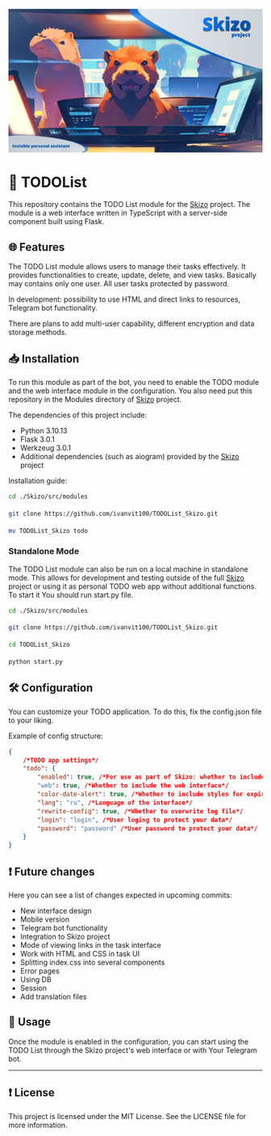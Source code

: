 ![preview](/preview/preview.png)

# 🗿 TODOList

This repository contains the TODO List module for the [Skizo](https://github.com/BlackRavenoo/Skizo) project. The module is a web interface written in TypeScript with a server-side component built using Flask.

## 🌐 Features

The TODO List module allows users to manage their tasks effectively. It provides functionalities to create, update, delete, and view tasks. Basically may contains only one user. All user tasks protected by password.

In development: possibility to use HTML and direct links to resources, Telegram bot functionality.

There are plans to add multi-user capability, different encryption and data storage methods.

## 📥 Installation

To run this module as part of the bot, you need to enable the TODO module and the web interface module in the configuration. You also need put this repository in the Modules directory of [Skizo](https://github.com/BlackRavenoo/Skizo) project. 

The dependencies of this project include:
- Python 3.10.13
- Flask 3.0.1
- Werkzeug 3.0.1
- Additional dependencies (such as aiogram) provided by the [Skizo](https://github.com/BlackRavenoo/Skizo) project 

Installation guide: 
```sh
cd ./Skizo/src/modules

git clone https://github.com/ivanvit100/TODOList_Skizo.git

mv TODOList_Skizo todo
```

### Standalone Mode

The TODO List module can also be run on a local machine in standalone mode. This allows for development and testing outside of the full [Skizo](https://github.com/BlackRavenoo/Skizo) project or using it as personal TODO web app without additional functions.
To start it You should run start.py file.
```sh
cd ./Skizo/src/modules

git clone https://github.com/ivanvit100/TODOList_Skizo.git

cd TODOList_Skizo

python start.py
```

## 🛠️ Configuration

You can customize your TODO application. To do this, fix the config.json file to your liking.

Example of config structure:

```json
{
    /*TODO app settings*/
    "todo": {
        "enabled": true, /*For use as part of Skizo: whether to include the module functionality in the overall build*/
        "web": true, /*Whether to include the web interface*/
        "color-date-alert": true, /*Whether to include styles for expired date of task notification*/
        "lang": "ru", /*Language of the interface*/
        "rewrite-config": true, /*Whether to overwrite log file*/
        "login": "login", /*User loging to protect your data*/
        "password": "password" /*User password to protect your data*/
    }
}
```

## ❗️ Future changes

Here you can see a list of changes expected in upcoming commits:

- New interface design
- Mobile version
- Telegram bot functionality
- Integration to Skizo project
- Mode of viewing links in the task interface
- Work with HTML and CSS in task UI
- Splitting index.css into several components
- Error pages
- Using DB
- Session
- Add translation files

## 💼 Usage

Once the module is enabled in the configuration, you can start using the TODO List through the Skizo project's web interface or with Your Telegram bot.

---

## ❗️ License

This project is licensed under the MIT License. See the LICENSE file for more information.
